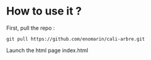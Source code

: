 # How to use it ?
First, pull the repo :
```
git pull https://github.com/enomarin/cali-arbre.git
```

Launch the html page index.html

